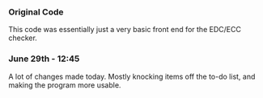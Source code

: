 ### Original Code

This code was essentially just a very basic front end for the EDC/ECC checker.

### June 29th - 12:45

A lot of changes made today. Mostly knocking items off the to-do list, and making the program more usable.
